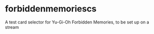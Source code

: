 # forbiddenmemoriescs
A test card selector for Yu-Gi-Oh Forbidden Memories, to be set up on a stream
